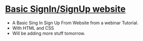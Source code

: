 # [Basic SignIn/SignUp website](https://warmachine028.github.io/Form-Samarjeet-Banik/)

- A Basic Sing In Sign Up From Website from a webinar Tutorial. 
- With HTML and CSS
- Will be adding more stuff tomorrow.
